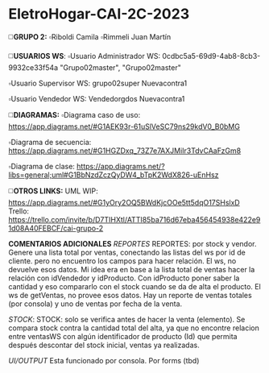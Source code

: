 # EletroHogar-CAI-2C-2023
◻️**GRUPO 2:**
▫️Riboldi Camila
▫️Rimmeli Juan Martín

◻️**USUARIOS WS**:
▫️Usuario Administrador WS:
0cdbc5a5-69d9-4ab8-8cb3-9932ce33f54a
 "Grupo02master",
 "Grupo02master"

▫️Usuario Supervisor WS:
grupo02super
Nuevacontra1

▫️Usuario Vendedor WS:
Vendedorgdos
Nuevacontra1

◻️**DIAGRAMAS:**
▫️Diagrama caso de uso:
https://app.diagrams.net/#G1AEK93r-61uSlVeSC79ns29kdV0_B0bMG

▫️Diagrama de secuencia:
https://app.diagrams.net/#G1HGZDxq_73Z7e7AXJMiIr3TdvCAaFzGm8

▫️Diagrama de clase:
https://app.diagrams.net/?libs=general;uml#G1BbNzdZczQyDW4_bTpK2WdX826-uEnHsz

◻️**OTROS LINKS:**
UML WIP:  https://app.diagrams.net/#G1yOry2OQ5BWdKjcOOe5tt5dqO17SHslxD
Trello: https://trello.com/invite/b/D7TIHXtl/ATTI85ba716d67eba456454938e422e91d08A40FEBCF/cai-grupo-2

**COMENTARIOS ADICIONALES**
*REPORTES*
REPORTES: por stock y vendor. Genere una lista total por ventas, conectando las listas del ws por id de cliente. 
pero no encuentro los campos para hacer relación. El ws, no devuelve esos datos. 
Mi idea era en base a la lista total de ventas hacer la relación con idVendedor y idProducto. 
Con idProducto poner saber la cantidad y eso compararlo con el stock cuando se da de alta el producto. 
El ws de getVentas, no provee esos datos. Hay un reporte de ventas totales (por consola) y uno de ventas por fecha de la venta. 

*STOCK*:
STOCK: solo se verifica antes de hacer la venta (elemento). Se compara stock contra la cantidad total del alta, ya que no encontre
relacion entre ventasWS con algún identificador de producto (Id) que permita después descontar del stock inicial, ventas ya realizadas.

*UI/OUTPUT*
Esta funcionado por consola. 
Por forms (tbd)
